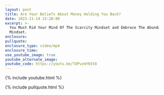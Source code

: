```yaml
---
layout: post
title: Are Your Beliefs About Money Holding You Back?
date: 2023-11-14 15:28:00
excerpt: >-
  You Must Rid Your Mind Of The Scarcity Mindset and Embrace The Abundance
  Mindset.
enclosure:
pullquote:
enclosure_type: video/mp4
enclosure_time:
use_youtube_image: true
youtube_alternate_image:
youtube_code: https://youtu.be/TdPvzmY6St8
---
```

{% include youtube.html %}

{% include pullquote.html %}

